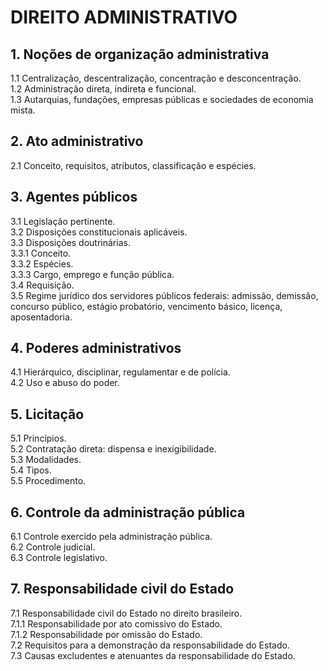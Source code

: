 # DIREITO ADMINISTRATIVO

## 1. Noções de organização administrativa  
1.1 Centralização, descentralização, concentração e desconcentração.  
1.2 Administração direta, indireta e funcional.  
1.3 Autarquias, fundações, empresas públicas e sociedades de economia mista.  

## 2. Ato administrativo  
2.1 Conceito, requisitos, atributos, classificação e espécies.  

## 3. Agentes públicos  
3.1 Legislação pertinente.  
3.2 Disposições constitucionais aplicáveis.  
3.3 Disposições doutrinárias.  
    3.3.1 Conceito.  
    3.3.2 Espécies.  
    3.3.3 Cargo, emprego e função pública.  
3.4 Requisição.  
3.5 Regime jurídico dos servidores públicos federais: admissão, demissão, concurso público, estágio probatório, vencimento básico, licença, aposentadoria.  

## 4. Poderes administrativos  
4.1 Hierárquico, disciplinar, regulamentar e de polícia.  
4.2 Uso e abuso do poder.  

## 5. Licitação  
5.1 Princípios.  
5.2 Contratação direta: dispensa e inexigibilidade.  
5.3 Modalidades.  
5.4 Tipos.  
5.5 Procedimento.  

## 6. Controle da administração pública  
6.1 Controle exercido pela administração pública.  
6.2 Controle judicial.  
6.3 Controle legislativo.  

## 7. Responsabilidade civil do Estado  
7.1 Responsabilidade civil do Estado no direito brasileiro.  
    7.1.1 Responsabilidade por ato comissivo do Estado.  
    7.1.2 Responsabilidade por omissão do Estado.  
7.2 Requisitos para a demonstração da responsabilidade do Estado.  
7.3 Causas excludentes e atenuantes da responsabilidade do Estado.  
